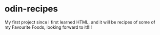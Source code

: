 # odin-recipes
My first project since I first learned HTML, and it will be recipes of some of my Favourite Foods, looking forward to it!!!! 